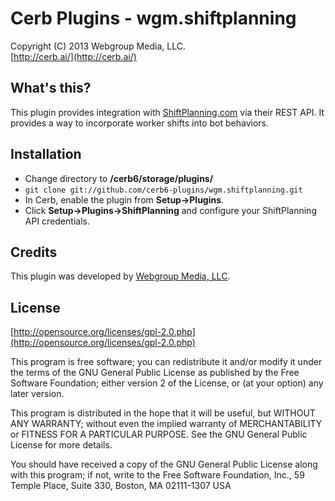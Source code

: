 Cerb Plugins - wgm.shiftplanning
===========================================
Copyright (C) 2013 Webgroup Media, LLC.  
[http://cerb.ai/](http://cerb.ai/)  

What's this?
------------
This plugin provides integration with [ShiftPlanning.com](http://www.shiftplanning.com/) via their REST API. It provides a way to incorporate worker shifts into bot behaviors.

Installation
------------
* Change directory to **/cerb6/storage/plugins/**
* `git clone git://github.com/cerb6-plugins/wgm.shiftplanning.git`
* In Cerb, enable the plugin from **Setup->Plugins**.
* Click **Setup->Plugins->ShiftPlanning** and configure your ShiftPlanning API credentials.

Credits
-------
This plugin was developed by [Webgroup Media, LLC](https://cerb.ai/).

License
-------

[http://opensource.org/licenses/gpl-2.0.php](http://opensource.org/licenses/gpl-2.0.php)  

This program is free software; you can redistribute it and/or modify it under the terms of the GNU General Public License as published by the Free Software Foundation; either version 2 of the License, or (at your option) any later version.

This program is distributed in the hope that it will be useful, but WITHOUT ANY WARRANTY; without even the implied warranty of MERCHANTABILITY or FITNESS FOR A PARTICULAR PURPOSE. See the GNU General Public License for more details.

You should have received a copy of the GNU General Public License along with this program; if not, write to the Free Software Foundation, Inc., 59 Temple Place, Suite 330, Boston, MA 02111-1307 USA
